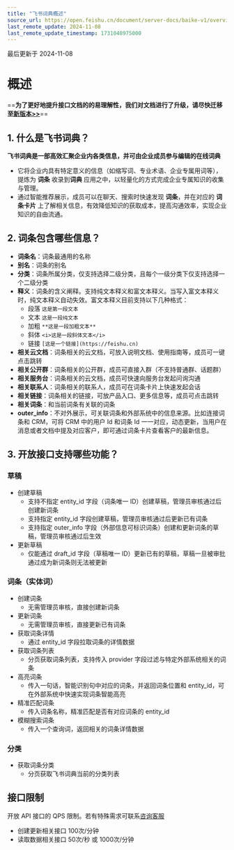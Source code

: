 ```yaml
---
title: "飞书词典概述"
source_url: https://open.feishu.cn/document/server-docs/baike-v1/overview
last_remote_update: 2024-11-08
last_remote_update_timestamp: 1731048975000
---
```

最后更新于 2024-11-08

# 概述

==**为了更好地提升接口文档的的易理解性，我们对文档进行了升级，请尽快迁移至[新版本>>](https://open.feishu.cn/document/uAjLw4CM/ukTMukTMukTM/lingo-v1/overview)**==

## 1. 什么是飞书词典？
**飞书词典是一部高效汇聚企业内各类信息，并可由企业成员参与编辑的在线词典**

-   它将企业内具有特定意义的信息（如缩写词、专业术语、企业专属用词等），提炼为 **词条** 收录到**词典** 应用之中，以轻量化的方式完成企业专属知识的收集与管理。
- 通过智能推荐展示，成员可以在聊天、搜索时快速发现 **词条**，并在对应的 **词条卡片** 上了解相关信息，有效降低知识的获取成本，提高沟通效率，实现企业知识的自由流通。

## 2. 词条包含哪些信息？

- **词条名**：词条最通用的名称
- **别名**：词条的别名
- **分类**：词条所属分类，仅支持选择二级分类，且每个一级分类下仅支持选择一个二级分类
- **释义**：词条的含义阐释。支持纯文本释义和富文本释义。当写入富文本释义时，纯文本释义自动失效。富文本释义目前支持以下几种格式：
	- 段落 `这是第一段文本
`
	- 文本 `这是一段纯文本`
	- 加粗 `**这是一段加粗文本**`
	- 斜体 `<i>这是一段斜体文本</i>`
	- 链接 `[这是一个链接](https://feishu.cn)`
- **相关云文档**：词条相关的云文档，可放入说明文档、使用指南等，成员可一键点击跳转
- **相关公开群**：词条相关的公开群，成员可直接入群（不支持普通群、话题群）
- **相关服务台**：词条相关的云文档，成员可快速向服务台发起问询沟通
- **相关联系人**：词条相关的联系人，成员可在词条卡片上快速发起会话
- **相关链接**：词条相关的链接，可放产品入口、更多信息等，成员可点击跳转
- **相关词条**：和当前词条有关联的词条
- **outer_info**：不对外展示，可关联词条和外部系统中的信息来源。比如连接词条和 CRM，可将 CRM 中的用户 Id 和词条 Id 一一对应，动态更新，当用户在消息或者文档中提及对应客户，即可通过词条卡片查看客户的最新信息。

## 3. 开放接口支持哪些功能？
### 草稿
- 创建草稿
  - 支持不指定 entity_id 字段（词条唯一 ID）创建草稿，管理员审核通过后创建新词条
  - 支持指定 entity_id 字段创建草稿，管理员审核通过后更新已有词条
  - 支持指定 outer_info 字段（外部信息可标识词条）创建和更新词条的草稿，管理员审核通过后生效
- 更新草稿
  - 仅能通过 draft_id 字段（草稿唯一 ID）更新已有的草稿，草稿一旦被审批通过成为新词条则无法被更新

### 词条（实体词）
- 创建词条
  - 无需管理员审核，直接创建新词条
- 更新词条
  - 无需管理员审核，直接更新已有词条
- 获取词条详情
  - 通过 entity_id 字段拉取词条的详情数据
- 获取词条列表
  - 分页获取词条列表，支持传入 provider 字段过滤与特定外部系统相关的词条
- 高亮词条
  - 传入一句话，智能识别句中对应的词条，并返回词条位置和 entity_id，可在外部系统中快速实现词条智能高亮
- 精准匹配词条
  - 传入词条名称，精准匹配是否有对应词条的 entity_id
- 模糊搜索词条
  - 传入一个查询词，返回相关的词条详情数据

### 分类
- 获取词条分类
  - 分页获取飞书词典当前的分类列表

## 接口限制
开放 API 接口的 QPS 限制。若有特殊需求可联系[咨询客服](https://applink.feishu.cn/client/helpdesk/open?id=6626260912531570952&extra=%7B%22channel%22:14,%22created_at%22:1614493146,%22scenario_id%22:6885151765134622721,%22signature%22:%22ca94c408b966dc1de2083e5bbcd418294c146e98%22%7D)
- 创建更新相关接口 100次/分钟
- 读取数据相关接口 50次/秒 或 1000次/分钟
